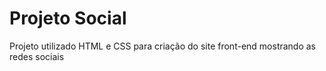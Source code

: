 <h1>Projeto Social</h1>
<p>Projeto utilizado HTML e CSS para criação do site front-end mostrando as redes sociais</h1>
